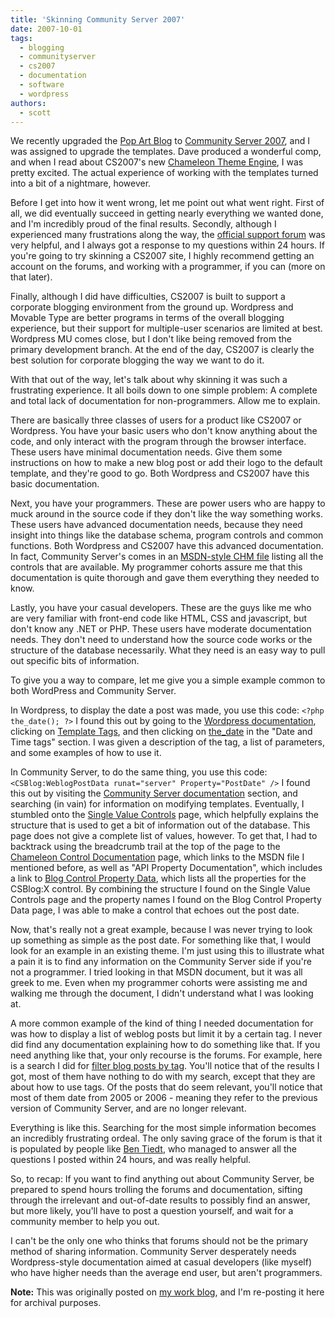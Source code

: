 ```yaml
---
title: 'Skinning Community Server 2007'
date: 2007-10-01
tags:
  - blogging
  - communityserver
  - cs2007
  - documentation
  - software
  - wordpress
authors:
  - scott
---
```


We recently upgraded the [Pop Art Blog](http://blogs.popart.com/) to [Community Server 2007](http://communityserver.org/), and I was assigned to upgrade the templates. Dave produced a wonderful comp, and when I read about CS2007's new [Chameleon Theme Engine](http://docs.communityserver.org/wiki/page.aspx/120/introduction-to-chameleon/), I was pretty excited. The actual experience of working with the templates turned into a bit of a nightmare, however.

Before I get into how it went wrong, let me point out what went right. First of all, we did eventually succeed in getting nearly everything we wanted done, and I'm incredibly proud of the final results. Secondly, although I experienced many frustrations along the way, the [official support forum](http://communityserver.org/forums/) was very helpful, and I always got a response to my questions within 24 hours. If you're going to try skinning a CS2007 site, I highly recommend getting an account on the forums, and working with a programmer, if you can (more on that later).

Finally, although I did have difficulties, CS2007 is built to support a corporate blogging environment from the ground up. Wordpress and Movable Type are better programs in terms of the overall blogging experience, but their support for multiple-user scenarios are limited at best. Wordpress MU comes close, but I don't like being removed from the primary development branch. At the end of the day, CS2007 is clearly the best solution for corporate blogging the way we want to do it.

With that out of the way, let's talk about why skinning it was such a frustrating experience. It all boils down to one simple problem: A complete and total lack of documentation for non-programmers. Allow me to explain.

There are basically three classes of users for a product like CS2007 or Wordpress. You have your basic users who don't know anything about the code, and only interact with the program through the browser interface. These users have minimal documentation needs. Give them some instructions on how to make a new blog post or add their logo to the default template, and they're good to go. Both Wordpress and CS2007 have this basic documentation.

Next, you have your programmers. These are power users who are happy to muck around in the source code if they don't like the way something works. These users have advanced documentation needs, because they need insight into things like the database schema, program controls and common functions. Both Wordpress and CS2007 have this advanced documentation. In fact, Community Server's comes in an [MSDN-style CHM file](http://docs.communityserver.org/wiki/page.aspx/252/chameleon-control-documentation/) listing all the controls that are available. My programmer cohorts assure me that this documentation is quite thorough and gave them everything they needed to know.

Lastly, you have your casual developers. These are the guys like me who are very familiar with front-end code like HTML, CSS and javascript, but don't know any .NET or PHP. These users have moderate documentation needs. They don't need to understand how the source code works or the structure of the database necessarily. What they need is an easy way to pull out specific bits of information.

To give you a way to compare, let me give you a simple example common to both WordPress and Community Server.

In Wordpress, to display the date a post was made, you use this code: `<?php the_date(); ?>` I found this out by going to the [Wordpress documentation](http://codex.wordpress.org/), clicking on [Template Tags](http://codex.wordpress.org/Template_Tags), and then clicking on [the_date](http://codex.wordpress.org/Template_Tags/the_date) in the "Date and Time tags" section. I was given a description of the tag, a list of parameters, and some examples of how to use it.

In Community Server, to do the same thing, you use this code: `<CSBlog:WeblogPostData runat="server" Property="PostDate" />` I found this out by visiting the [Community Server documentation](http://docs.communityserver.org/) section, and searching (in vain) for information on modifying templates. Eventually, I stumbled onto the [Single Value Controls](http://docs.communityserver.org/wiki/page.aspx/123/single-value-controls/) page, which helpfully explains the structure that is used to get a bit of information out of the database. This page does not give a complete list of values, however. To get that, I had to backtrack using the breadcrumb trail at the top of the page to the [Chameleon Control Documentation](http://docs.communityserver.org/wiki/page.aspx/252/chameleon-control-documentation/) page, which links to the MSDN file I mentioned before, as well as "API Property Documentation", which includes a link to [Blog Control Property Data](http://docs.communityserver.org/wiki/page.aspx/395/blog-control-property-data/), which lists all the properties for the CSBlog:X control. By combining the structure I found on the Single Value Controls page and the property names I found on the Blog Control Property Data page, I was able to make a control that echoes out the post date.

Now, that's really not a great example, because I was never trying to look up something as simple as the post date. For something like that, I would look for an example in an existing theme. I'm just using this to illustrate what a pain it is to find any information on the Community Server side if you're not a programmer. I tried looking in that MSDN document, but it was all greek to me. Even when my programmer cohorts were assisting me and walking me through the document, I didn't understand what I was looking at.

A more common example of the kind of thing I needed documentation for was how to display a list of weblog posts but limit it by a certain tag. I never did find any documentation explaining how to do something like that. If you need anything like that, your only recourse is the forums. For example, here is a search I did for [filter blog posts by tag](http://communityserver.org/search/SearchResults.aspx?q=filter+blog+posts+by+tag+AND+sectionid%3a129&o=Relevance). You'll notice that of the results I got, most of them have nothing to do with my search, except that they are about how to use tags. Of the posts that do seem relevant, you'll notice that most of them date from 2005 or 2006 - meaning they refer to the previous version of Community Server, and are no longer relevant.

Everything is like this. Searching for the most simple information becomes an incredibly frustrating ordeal. The only saving grace of the forum is that it is populated by people like [Ben Tiedt](http://communityserver.org/members/btiedt.aspx), who managed to answer all the questions I posted within 24 hours, and was really helpful.

So, to recap: If you want to find anything out about Community Server, be prepared to spend hours trolling the forums and documentation, sifting through the irrelevant and out-of-date results to possibly find an answer, but more likely, you'll have to post a question yourself, and wait for a community member to help you out.

I can't be the only one who thinks that forums should not be the primary method of sharing information. Community Server desperately needs Wordpress-style documentation aimed at casual developers (like myself) who have higher needs than the average end user, but aren't programmers.

**Note:** This was originally posted on [my work blog](http://blogs.popart.com/scott-vandehey/), and I'm re-posting it here for archival purposes.
